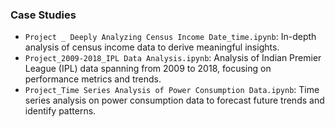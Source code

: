 ### Case Studies
- `Project _ Deeply Analyzing Census Income Date_time.ipynb`: In-depth analysis of census income data to derive meaningful insights.
- `Project_2009-2018_IPL Data Analysis.ipynb`: Analysis of Indian Premier League (IPL) data spanning from 2009 to 2018, focusing on performance metrics and trends.
- `Project_Time Series Analysis of Power Consumption Data.ipynb`: Time series analysis on power consumption data to forecast future trends and identify patterns.
